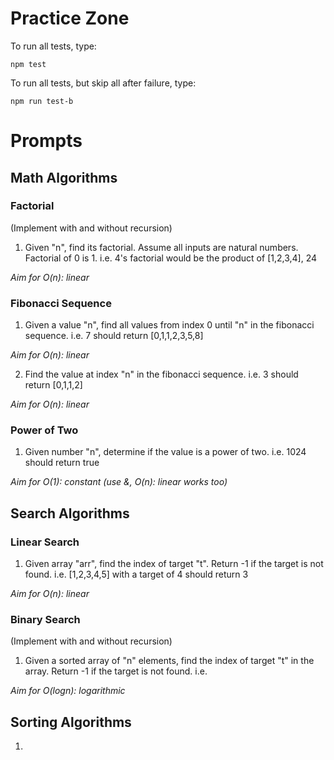 # **Practice Zone**

To run all tests, type:

```
npm test
```

To run all tests, but skip all after failure, type:

```
npm run test-b
```

# Prompts

## **Math Algorithms**

### **Factorial**

(Implement with and without recursion)

1) Given "n", find its factorial. Assume all inputs are natural numbers. Factorial of 0 is 1. i.e. 4's factorial would be the product of [1,2,3,4], 24

*Aim for O(n): linear*

### **Fibonacci Sequence** 

1) Given a value "n", find all values from index 0 until "n" in the fibonacci sequence. i.e. 7 should return [0,1,1,2,3,5,8]

*Aim for O(n): linear*

2) Find the value at index "n" in the fibonacci sequence. i.e. 3 should return [0,1,1,2]

*Aim for O(n): linear*

### **Power of Two**

1) Given number "n", determine if the value is a power of two. i.e. 1024 should return true

*Aim for O(1): constant (use &, O(n): linear works too)*

## **Search Algorithms**

### **Linear Search**

1) Given array "arr", find the index of target "t". Return -1 if the target is not found. i.e. [1,2,3,4,5] with a target of 4 should return 3

*Aim for O(n): linear*

### **Binary Search**

(Implement with and without recursion)

1) Given a sorted array of "n" elements, find the index of target "t" in the array. Return -1 if the target is not found. i.e.

*Aim for O(logn): logarithmic*

## **Sorting Algorithms**

1) 